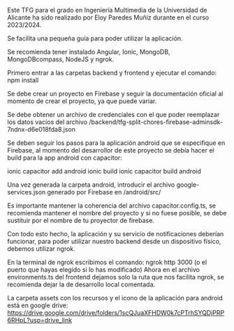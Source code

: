 Este TFG para el grado en Ingeniería Multimedia de la Universidad de Alicante ha sido realizado por Eloy Paredes Muñiz durante en el curso 2023/2024.

Se facilita una pequeña guía para poder utilizar la aplicación.

Se recomienda tener instalado Angular, Ionic, MongoDB, MongoDBcompass, NodeJS y ngrok.

Primero entrar a las carpetas backend y frontend y ejecutar el comando: npm install

Se debe crear un proyecto en Firebase y seguir la documentación oficial al momento de crear el proyecto, ya que puede variar.

Se debe obtener un archivo de credenciales con el que poder reemplazar los datos vacíos del archivo /backend/tfg-split-chores-firebase-adminsdk-7ndnx-d6e018fda8.json

Se deben seguir los pasos para la aplicación android que se especifique en Firebase, al momento del desarrollor de este proyecto se debía hacer el build para la app android con capacitor:

ionic capacitor add android
ionic build
ionic capacitor build android

Una vez generada la carpeta android, introducir el archivo google-services.json generado por Firebase en /android/src/

Es importante mantener la coherencia del archivo capacitor.config.ts, se recomienda mantener el nombre del proyecto y si no fuese posible, se debe sustituir por el nombre de tu proyector de firebase.

Con todo esto hecho, la aplicación y su servicio de notificaciones deberían funcionar, para poder utilizar nuestro backend desde un dispositivo físico, debemos utilizar ngrok.

En la terminal de ngrok escribimos el comando: ngrok http 3000 (o el puerto que hayas elegido si lo has modificado)
Ahora en el archivo environments.ts del frontend dejamos solo la ruta que nos facilita ngrok, se recomienda dejar la de desarrollo local comentada.

La carpeta assets con los recursos y el icono de la aplicación para android está en google drive: https://drive.google.com/drive/folders/1scQJuaXFHDW0k7cPTrhSYQDjPRP6RHpL?usp=drive_link